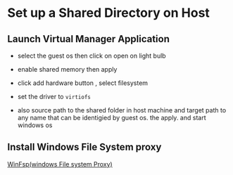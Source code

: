 # Set up a Shared Directory on Host

## Launch Virtual Manager Application 
 - select the guest os then click on open on light bulb 
 - enable shared memory then apply 

 -  click add hardware button , select filesystem 
  -  set the driver to `virtiofs`
  - also source path to the shared folder in host machine 
  and target path to any name that can be identigied by guest os.
  the apply. 
  and start windows os
## Install Windows File System proxy 
[WinFsp(windows File system Proxy)](https://github.com/winfsp/winfsp/releases/)